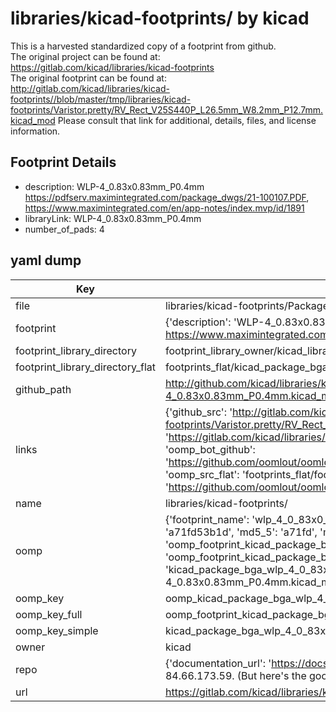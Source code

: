 # libraries/kicad-footprints/ by kicad  
This is a harvested standardized copy of a footprint from github.  
The original project can be found at:  
https://gitlab.com/kicad/libraries/kicad-footprints  
The original footprint can be found at:
http://gitlab.com/kicad/libraries/kicad-footprints//blob/master/tmp/libraries/kicad-footprints/Varistor.pretty/RV_Rect_V25S440P_L26.5mm_W8.2mm_P12.7mm.kicad_mod
Please consult that link for additional, details, files, and license information.  
## Footprint Details
* description: WLP-4_0.83x0.83mm_P0.4mm https://pdfserv.maximintegrated.com/package_dwgs/21-100107.PDF, https://www.maximintegrated.com/en/app-notes/index.mvp/id/1891  
* libraryLink: WLP-4_0.83x0.83mm_P0.4mm  
* number_of_pads: 4  
## yaml dump  
| Key | Value |  
| --- | --- |  
| file | libraries/kicad-footprints/Package_BGA.pretty/WLP-4_0.83x0.83mm_P0.4mm.kicad_mod |  
| footprint | {'description': 'WLP-4_0.83x0.83mm_P0.4mm https://pdfserv.maximintegrated.com/package_dwgs/21-100107.PDF, https://www.maximintegrated.com/en/app-notes/index.mvp/id/1891', 'libraryLink': 'WLP-4_0.83x0.83mm_P0.4mm', 'number_of_pads': 4} |  
| footprint_library_directory | footprint_library_owner/kicad_libraries/kicad-footprints/ |  
| footprint_library_directory_flat | footprints_flat/kicad_package_bga_wlp_4_0_83x0_83mm_p0_4mm/working |  
| github_path | http://github.com/kicad/libraries/kicad-footprints//blob/master/tmp/libraries/kicad-footprints/Package_BGA.pretty/WLP-4_0.83x0.83mm_P0.4mm.kicad_mod |  
| links | {'github_src': 'http://gitlab.com/kicad/libraries/kicad-footprints//blob/master/tmp/libraries/kicad-footprints/Varistor.pretty/RV_Rect_V25S440P_L26.5mm_W8.2mm_P12.7mm.kicad_mod', 'github_src_repo': 'https://gitlab.com/kicad/libraries/kicad-footprints', 'oomp_bot': 'footprints/kicad_package_bga_wlp_4_0_83x0_83mm_p0_4mm/working', 'oomp_bot_github': 'https://github.com/oomlout/oomlout_oomp_footprint_bot/tree/main/footprints/kicad_package_bga_wlp_4_0_83x0_83mm_p0_4mm/working', 'oomp_src_flat': 'footprints_flat/footprints_flat/kicad_package_bga_wlp_4_0_83x0_83mm_p0_4mm/working', 'oomp_src_flat_github': 'https://github.com/oomlout/oomlout_oomp_footprint_src/tree/main/footprints_flat/kicad_package_bga_wlp_4_0_83x0_83mm_p0_4mm/working'} |  
| name | libraries/kicad-footprints/ |  
| oomp | {'footprint_name': 'wlp_4_0_83x0_83mm_p0_4mm', 'library_name': 'package_bga', 'md5': 'a71fd53b1d95a0a86d27dfde12753f7c', 'md5_10': 'a71fd53b1d', 'md5_5': 'a71fd', 'md5_6': 'a71fd5', 'oomp_key': 'oomp_kicad_package_bga_wlp_4_0_83x0_83mm_p0_4mm', 'oomp_key_extra': 'oomp_footprint_kicad_package_bga_wlp_4_0_83x0_83mm_p0_4mm', 'oomp_key_full': 'oomp_footprint_kicad_package_bga_wlp_4_0_83x0_83mm_p0_4mm_a71fd5', 'oomp_key_simple': 'kicad_package_bga_wlp_4_0_83x0_83mm_p0_4mm', 'original_filename': 'libraries/kicad-footprints/Package_BGA.pretty/WLP-4_0.83x0.83mm_P0.4mm.kicad_mod', 'owner_name': 'kicad'} |  
| oomp_key | oomp_kicad_package_bga_wlp_4_0_83x0_83mm_p0_4mm |  
| oomp_key_full | oomp_footprint_kicad_package_bga_wlp_4_0_83x0_83mm_p0_4mm |  
| oomp_key_simple | kicad_package_bga_wlp_4_0_83x0_83mm_p0_4mm |  
| owner | kicad |  
| repo | {'documentation_url': 'https://docs.github.com/rest/overview/resources-in-the-rest-api#rate-limiting', 'message': "API rate limit exceeded for 84.66.173.59. (But here's the good news: Authenticated requests get a higher rate limit. Check out the documentation for more details.)"} |  
| url | https://gitlab.com/kicad/libraries/kicad-footprints |  

